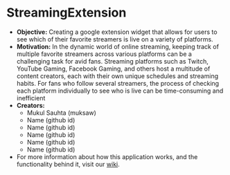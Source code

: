 # StreamingExtension
- **Objective:** Creating a google extension widget that allows for users to see which of their favorite streamers is live on a variety of platforms.
- **Motivation:** In the dynamic world of online streaming, keeping track of multiple favorite streamers across various platforms can be a challenging task for avid fans. Streaming platforms such as Twitch, YouTube Gaming, Facebook Gaming, and others host a multitude of content creators, each with their own unique schedules and streaming habits. For fans who follow several streamers, the process of checking each platform individually to see who is live can be time-consuming and inefficient
- **Creators:**
  - Mukul Sauhta (muksaw)
  - Name (github id)
  - Name (github id)
  - Name (github id)
  - Name (github id)
  - Name (github id)
- For more information about how this application works, and the functionality behind it, visit our [wiki](https://github.com/muksaw/StreamingExtension/wiki).
